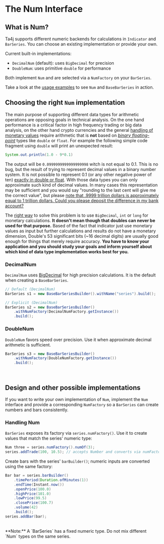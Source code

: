 # The Num Interface

## What is Num?
Ta4j supports different numeric backends for calculations in `Indicator` and `BarSeries`. You can choose an existing implementation or provide your own.

Current built-in implementations:

- `DecimalNum` (default): uses `BigDecimal` for precision
- `DoubleNum`: uses primitive `double` for performance

Both implement `Num` and are selected via a `NumFactory` on your `BarSeries`.


Take a look at the [usage examples](Usage-examples.html) to see `Num` and `BaseBarSeries` in action.

## Choosing the right `Num` implementation
The main purpose of supporting different data types for arithmetic operations are opposing goals in technical analysis. On the one hand performance is a critical  factor in high frequency trading or big data analysis, on the other hand crypto currencies and the general [handling of monetary values](link-to-source) require arithmetic that is **not** based on [*binary floating-point*](https://en.wikipedia.org/wiki/IEEE_754) types like `double` or `float`. For example the following simple code fragment using `double` will print an unexpected result:
```java
System.out.println(1.0 - 9*0.1)
```
The output will be `0.0999999999999999998` witch is not equal to 0.1. This is no bug, but the result of trying to represent decimal values in a binary number system. It is not possible to represent 0.1 (or any  other negative power of ten) [exactly in double or float](http://www.lahey.com/float.htm). With those data types you can only approximate such kind of decimal values. In many cases this representation may be sufficient and you would say "rounding to the last cent will give me the correct value",  but please [note that .9999 trillion dollars is approximately equal to 1 trillion dollars. Could you please deposit the difference in my bank account?](https://softwareengineering.stackexchange.com/questions/62948/what-can-be-done-to-programming-languages-to-avoid-floating-point-pitfalls)

The [right way](https://stackoverflow.com/questions/8148684/what-is-the-best-data-type-to-use-for-money-in-java-app) to solve this problem is to use `BigDecimal`, `int` or `long` for monetary calculations. **It doesn't mean though that doubles can never be used for that purpose.** Based of the fact that indicator just use monetary values as input but further calculations and results do not have a monetary dimension, Double's 53 significant bits (~16 decimal digits) are usually good enough for things that merely require accuracy.
**You have to know your application and you should study your goals and inform yourself about which kind of data type implementation works best for you.**

### DecimalNum
`DecimalNum` uses [BigDecimal](https://docs.oracle.com/javase/8/docs/api/java/math/BigDecimal.html) for high precision calculations. It is the default when creating a `BaseBarSeries`.

```java
// Default (DecimalNum)
BarSeries s1 = new BaseBarSeriesBuilder().withName("series").build();

// Explicit (DecimalNum)
BarSeries s2 = new BaseBarSeriesBuilder()
    .withNumFactory(DecimalNumFactory.getInstance())
    .build();
```


### DoubleNum

`DoubleNum` favors speed over precision. Use it when approximate decimal arithmetic is sufficient.

```java
BarSeries s3 = new BaseBarSeriesBuilder()
    .withNumFactory(DoubleNumFactory.getInstance())
    .build();
```
<br>

## Design and other possible implementations
If you want to write your own implementation of `Num`, implement the `Num` interface and provide a corresponding `NumFactory` so a `BarSeries` can create numbers and bars consistently.

### Handling Num
`BarSeries` exposes its factory via `series.numFactory()`. Use it to create values that match the series' numeric type:
```java
Num three = series.numFactory().numOf(3);
series.addTrade(100, 10.5); // accepts Number and converts via numFactory()
```

Create bars with the series' `barBuilder()`; numeric inputs are converted using the same factory:
```java
Bar bar = series.barBuilder()
    .timePeriod(Duration.ofMinutes(1))
    .endTime(Instant.now())
    .openPrice(100.0)
    .highPrice(101.0)
    .lowPrice(99.5)
    .closePrice(100.7)
    .volume(42)
    .build();
series.addBar(bar);
```
<br>
**Note:** A `BarSeries` has a fixed numeric type. Do not mix different `Num` types on the same series.
